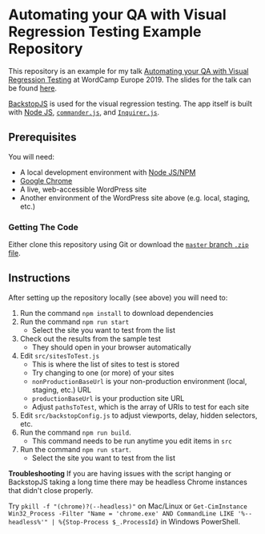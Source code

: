 # Automating your QA with Visual Regression Testing Example Repository

This repository is an example for my talk [Automating your QA with Visual Regression Testing](https://2019.europe.wordcamp.org/session/automating-your-qa-with-visual-regression-testing/) at WordCamp Europe 2019. The slides for the talk can be found [here](https://goo.gl/V7QtNw).

[BackstopJS](https://github.com/garris/BackstopJS/) is used for the visual regression testing. The app itself is built with [Node JS](https://nodejs.org/), [`commander.js`](https://github.com/tj/commander.js/), and [`Inquirer.js`](https://github.com/SBoudrias/Inquirer.js).

## Prerequisites

You will need:

* A local development environment with [Node JS/NPM](https://docs.npmjs.com/getting-started/installing-node)
* [Google Chrome](https://www.google.com/chrome/)
* A live, web-accessible WordPress site
* Another environment of the WordPress site above (e.g. local, staging, etc.)

### Getting The Code

Either clone this repository using Git or download the [`master` branch `.zip` file](https://github.com/ataylorme/wordcamp-europe-2019-visual-regression-testing-workshop/archive/master.zip).

## Instructions

After setting up the repository locally (see above) you will need to:

1. Run the command `npm install` to download dependencies
1. Run the command `npm run start`
    * Select the site you want to test from the list
1. Check out the results from the sample test
    * They should open in your browser automatically
1. Edit `src/sitesToTest.js`
    * This is where the list of sites to test is stored
    * Try changing to one (or more) of your sites
    * `nonProductionBaseUrl` is your non-production environment (local, staging, etc.) URL
    * `productionBaseUrl` is your production site URL
    * Adjust `pathsToTest`, which is the array of URIs to test for each site
1. Edit `src/backstopConfig.js` to adjust viewports, delay, hidden selectors, etc.
1. Run the command `npm run build`.
    * This command needs to be run anytime you edit items in `src`
1. Run the command `npm run start`.
    * Select the site you want to test from the list

**Troubleshooting**
If you are having issues with the script hanging or BackstopJS taking a long time there may be headless Chrome instances that didn't close properly.

Try `pkill -f "(chrome)?(--headless)"` on Mac/Linux or `Get-CimInstance Win32_Process -Filter "Name = 'chrome.exe' AND CommandLine LIKE '%--headless%'" | %{Stop-Process $_.ProcessId}` in Windows PowerShell.
